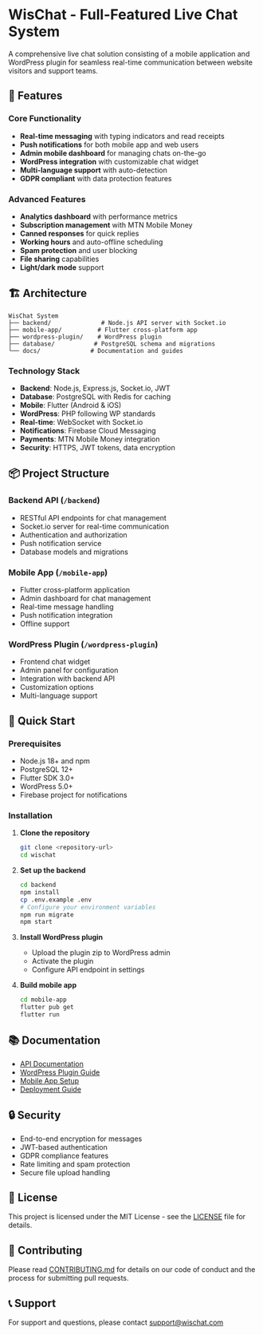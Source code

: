 # WisChat - Full-Featured Live Chat System

A comprehensive live chat solution consisting of a mobile application and WordPress plugin for seamless real-time communication between website visitors and support teams.

## 🚀 Features

### Core Functionality
- **Real-time messaging** with typing indicators and read receipts
- **Push notifications** for both mobile app and web users
- **Admin mobile dashboard** for managing chats on-the-go
- **WordPress integration** with customizable chat widget
- **Multi-language support** with auto-detection
- **GDPR compliant** with data protection features

### Advanced Features
- **Analytics dashboard** with performance metrics
- **Subscription management** with MTN Mobile Money
- **Canned responses** for quick replies
- **Working hours** and auto-offline scheduling
- **Spam protection** and user blocking
- **File sharing** capabilities
- **Light/dark mode** support

## 🏗️ Architecture

```
WisChat System
├── backend/              # Node.js API server with Socket.io
├── mobile-app/          # Flutter cross-platform app
├── wordpress-plugin/    # WordPress plugin
├── database/           # PostgreSQL schema and migrations
└── docs/              # Documentation and guides
```

### Technology Stack
- **Backend**: Node.js, Express.js, Socket.io, JWT
- **Database**: PostgreSQL with Redis for caching
- **Mobile**: Flutter (Android & iOS)
- **WordPress**: PHP following WP standards
- **Real-time**: WebSocket with Socket.io
- **Notifications**: Firebase Cloud Messaging
- **Payments**: MTN Mobile Money integration
- **Security**: HTTPS, JWT tokens, data encryption

## 📦 Project Structure

### Backend API (`/backend`)
- RESTful API endpoints for chat management
- Socket.io server for real-time communication
- Authentication and authorization
- Push notification service
- Database models and migrations

### Mobile App (`/mobile-app`)
- Flutter cross-platform application
- Admin dashboard for chat management
- Real-time message handling
- Push notification integration
- Offline support

### WordPress Plugin (`/wordpress-plugin`)
- Frontend chat widget
- Admin panel for configuration
- Integration with backend API
- Customization options
- Multi-language support

## 🚀 Quick Start

### Prerequisites
- Node.js 18+ and npm
- PostgreSQL 12+
- Flutter SDK 3.0+
- WordPress 5.0+
- Firebase project for notifications

### Installation

1. **Clone the repository**
   ```bash
   git clone <repository-url>
   cd wischat
   ```

2. **Set up the backend**
   ```bash
   cd backend
   npm install
   cp .env.example .env
   # Configure your environment variables
   npm run migrate
   npm start
   ```

3. **Install WordPress plugin**
   - Upload the plugin zip to WordPress admin
   - Activate the plugin
   - Configure API endpoint in settings

4. **Build mobile app**
   ```bash
   cd mobile-app
   flutter pub get
   flutter run
   ```

## 📚 Documentation

- [API Documentation](docs/api.md)
- [WordPress Plugin Guide](docs/wordpress-plugin.md)
- [Mobile App Setup](docs/mobile-app.md)
- [Deployment Guide](docs/deployment.md)

## 🔒 Security

- End-to-end encryption for messages
- JWT-based authentication
- GDPR compliance features
- Rate limiting and spam protection
- Secure file upload handling

## 📄 License

This project is licensed under the MIT License - see the [LICENSE](LICENSE) file for details.

## 🤝 Contributing

Please read [CONTRIBUTING.md](CONTRIBUTING.md) for details on our code of conduct and the process for submitting pull requests.

## 📞 Support

For support and questions, please contact [support@wischat.com](mailto:support@wischat.com)
